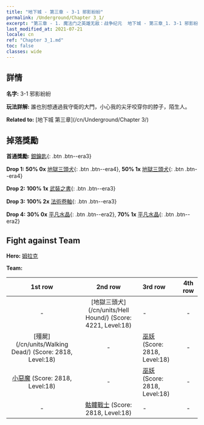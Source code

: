 ```yaml
---
title: "地下城 - 第三章 - 3-1 邪影紛紛"
permalink: /Underground/Chapter 3_1/
excerpt: "第三章 - 1. 魔法门之英雄无敌：战争纪元  地下城 - 第三章_1. 3-1 邪影紛紛"
last_modified_at: 2021-07-21
locale: cn
ref: "Chapter 3_1.md"
toc: false
classes: wide
---
```


## 詳情

 **名字:** 3-1 邪影紛紛

 **玩法詳解:**       誰也別想通過我守衛的大門，小心我的尖牙咬穿你的脖子，陌生人。

 **Related to:** [地下城 第三章](/cn/Underground/Chapter 3/)

## 掉落獎勵

 **首通獎勵:** [銀鑰匙](/cn/Items/con_693/){: .btn .btn--era3}

 **Drop 1:** **50% 0x** [地獄三頭犬](/cn/Items/unt_228/){: .btn .btn--era4}, **50% 1x** [地獄三頭犬](/cn/Items/unt_228/){: .btn .btn--era4}

 **Drop 2:** **100% 1x** [武裝之書](/cn/Items/mat_18/){: .btn .btn--era3}

 **Drop 3:** **100% 2x** [法術卷軸](/cn/Items/con_694/){: .btn .btn--era3}

 **Drop 4:** **30% 0x** [平凡水晶](/cn/Items/mat_11/){: .btn .btn--era2}, **70% 1x** [平凡水晶](/cn/Items/mat_11/){: .btn .btn--era2}


## Fight against Team
 **Hero:** [姆拉克](/cn/heroes/Mullich/)

 **Team:**


  | 1st row | 2nd row | 3rd row | 4th row |
  |:----:|:----:|:----|:----:|
  | - | [地獄三頭犬](/cn/units/Hell Hound/) (Score: 4221, Level:18)  | - | - |
  | [殭屍](/cn/units/Walking Dead/) (Score: 2818, Level:18)  | - | [巫妖](/cn/units/Lich/) (Score: 2818, Level:18)  | - |
  | [小惡魔](/cn/units/Imp/) (Score: 2818, Level:18)  | - | [巫妖](/cn/units/Lich/) (Score: 2818, Level:18)  | - |
  | - | [骷髏戰士](/cn/units/Skeleton/) (Score: 2818, Level:18)  | - | - |


